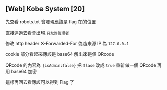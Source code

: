 ## [Web] Kobe System	[20]

先查看 robots.txt 會發現應該是 flag 在的位置

直接連過去看會出現 ``只允許管理者`` 

修改 http header X-Forwarded-For 偽造來源 IP 為 ``127.0.0.1`` 

cookie 部分看起來應該是 base64 解出來是個 QRcode

QRcode 的內容為 ``{isAdmin:false}`` 把 ``flase`` 改成 ``true`` 重新做一個 QRcode 再用 base64 加密

這樣再回去看應該可以得到 Flag 了 
